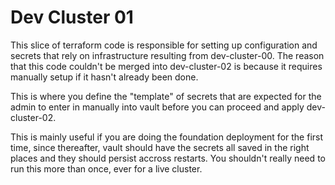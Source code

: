 # Dev Cluster 01
This slice of terraform code is responsible for setting up configuration and secrets that rely on infrastructure resulting from dev-cluster-00.
The reason that this code couldn't be merged into dev-cluster-02 is because it requires manually setup if it hasn't already been done.

This is where you define the "template" of secrets that are expected for the admin to enter in manually into vault before you can proceed and apply dev-cluster-02.

This is mainly useful if you are doing the foundation deployment for the first time, since thereafter, vault should have the secrets all saved in the right places and they should persist accross restarts. You shouldn't really need to run this more than once, ever for a live cluster. 
